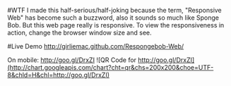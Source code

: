 #WTF
I made this half-serious/half-joking because the term, "Responsive Web" has become such a buzzword, also it sounds so much like Sponge Bob. But this web page really is responsive. 
To view the responsiveness in action, change the browser window size and see.

#Live Demo
http://girliemac.github.com/Respongebob-Web/

On mobile: http://goo.gl/DrxZI
![QR Code for http://goo.gl/DrxZI](http://chart.googleapis.com/chart?cht=qr&chs=200x200&choe=UTF-8&chld=H&chl=http://goo.gl/DrxZI)